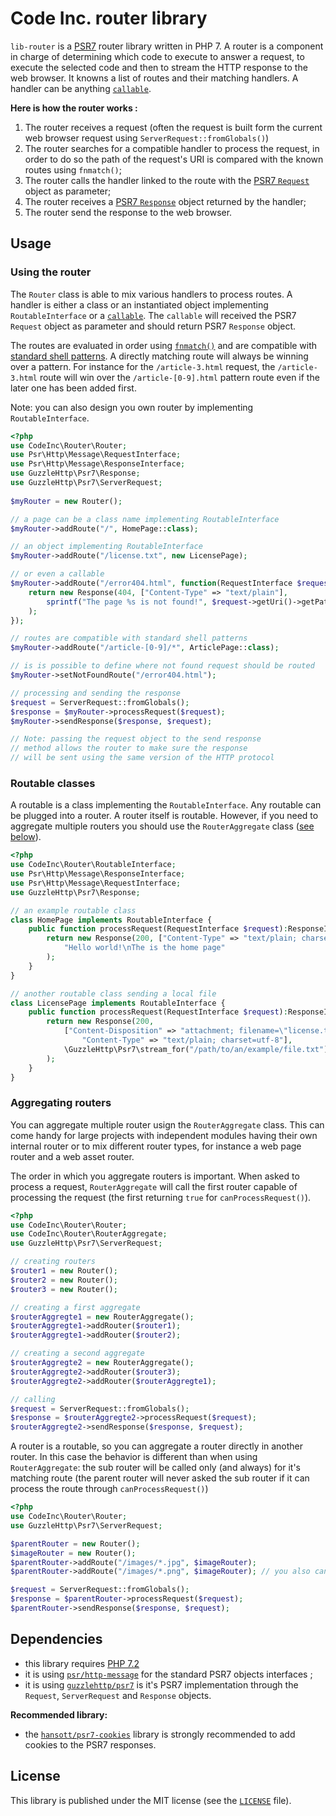 # Code Inc. router library

`lib-router` is a [PSR7](https://www.php-fig.org/psr/psr-7/) router library written in PHP 7. A router is a component in charge of determining which code to execute to answer a request, to execute the selected code and then to stream the HTTP response to the web browser. It knowns a list of routes and their matching handlers. A handler can be anything [`callable`](http://php.net/manual/en/language.types.callable.php). 

**Here is how the router works :**
1. The router receives a request (often the request is built form the current web browser request using `ServerRequest::fromGlobals()`)
2. The router searches for a compatible handler to process the request, in order to do so the path of the request's URI is compared with the known routes using `fnmatch()`;
3. The router calls the handler linked to the route with the [PSR7 `Request`](https://www.php-fig.org/psr/psr-7/#32-psrhttpmessagerequestinterface) object as parameter;
4. The router receives a [PSR7 `Response`](https://www.php-fig.org/psr/psr-7/#33-psrhttpmessageresponseinterface) object returned by the handler;
5. The router send the response to the web browser.


## Usage

### Using the router

The `Router` class is able to mix various handlers to process routes. A handler is either a class or an instantiated object implementing `RoutableInterface` or a [`callable`](http://php.net/manual/en/language.types.callable.php). The `callable` will received the PSR7 `Request` object as parameter and should return PSR7 `Response` object.

The routes are evaluated in order using [`fnmatch()`](http://php.net/manual/en/function.fnmatch.php) and are compatible with [standard shell patterns](https://www.gnu.org/software/findutils/manual/html_node/find_html/Shell-Pattern-Matching.html). A directly matching route will always be winning over a pattern. For instance for the `/article-3.html` request,
the `/article-3.html` route will win over the `/article-[0-9].html` pattern route even if the later one has been added first.

Note: you can also design you own router by implementing `RoutableInterface`.

```php
<?php
use CodeInc\Router\Router;
use Psr\Http\Message\RequestInterface;
use Psr\Http\Message\ResponseInterface;
use GuzzleHttp\Psr7\Response;
use GuzzleHttp\Psr7\ServerRequest;
 
$myRouter = new Router();

// a page can be a class name implementing RoutableInterface
$myRouter->addRoute("/", HomePage::class); 

// an object implementing RoutableInterface
$myRouter->addRoute("/license.txt", new LicensePage); 

// or even a callable
$myRouter->addRoute("/error404.html", function(RequestInterface $request):ResponseInterface { 
	return new Response(404, ["Content-Type" => "text/plain"], 
	    sprintf("The page %s is not found!", $request->getUri()->getPath())
    );
});

// routes are compatible with standard shell patterns
$myRouter->addRoute("/article-[0-9]/*", ArticlePage::class); 

// is is possible to define where not found request should be routed
$myRouter->setNotFoundRoute("/error404.html");

// processing and sending the response
$request = ServerRequest::fromGlobals();
$response = $myRouter->processRequest($request);
$myRouter->sendResponse($response, $request); 

// Note: passing the request object to the send response 
// method allows the router to make sure the response 
// will be sent using the same version of the HTTP protocol
```



### Routable classes

A routable is a class implementing the `RoutableInterface`. Any routable can be plugged into a router. A router itself is routable. However, if you need to aggregate multiple routers you should use the `RouterAggregate` class ([see below](https://github.com/CodeIncHQ/lib-router#aggregating-routers)).

```php
<?php
use CodeInc\Router\RoutableInterface;
use Psr\Http\Message\ResponseInterface;
use Psr\Http\Message\RequestInterface;
use GuzzleHttp\Psr7\Response;

// an example routable class 
class HomePage implements RoutableInterface {
	public function processRequest(RequestInterface $request):ResponseInterface {
        return new Response(200, ["Content-Type" => "text/plain; charset=utf-8"], 
            "Hello world!\nThe is the home page"
        );
    }
}

// another routable class sending a local file
class LicensePage implements RoutableInterface {
    public function processRequest(RequestInterface $request):ResponseInterface {
        return new Response(200,
            ["Content-Disposition" => "attachment; filename=\"license.txt\"",
                "Content-Type" => "text/plain; charset=utf-8"],
            \GuzzleHttp\Psr7\stream_for("/path/to/an/example/file.txt")
        );
    }
}
```

### Aggregating routers

You can aggregate multiple router usign the `RouterAggregate` class. This can come handy for large projects with independent modules having their own internal router or to mix different router types, for instance a web page router and a web asset router.

The order in which you aggregate routers is important. When asked to process a request, `RouterAggregate` will call the first router capable of processing the request (the first returning `true` for `canProcessRequest()`).  

```php
<?php
use CodeInc\Router\Router;
use CodeInc\Router\RouterAggregate;
use GuzzleHttp\Psr7\ServerRequest;

// creating routers 
$router1 = new Router();
$router2 = new Router();
$router3 = new Router();

// creating a first aggregate
$routerAggregte1 = new RouterAggregate();
$routerAggregte1->addRouter($router1);
$routerAggregte1->addRouter($router2);

// creating a second aggregate
$routerAggregte2 = new RouterAggregate();
$routerAggregte2->addRouter($router3);
$routerAggregte2->addRouter($routerAggregte1);

// calling 
$request = ServerRequest::fromGlobals();
$response = $routerAggregte2->processRequest($request);
$routerAggregte2->sendResponse($response, $request);
```
A router is a routable, so you can aggregate a router directly in another router. In this case the behavior is different than when using `RouterAggregate`: the sub router will be called only (and always) for it's matching route (the parent router will never asked the sub router if it can process the route through `canProcessRequest()`)

```php
<?php 
use CodeInc\Router\Router;
use GuzzleHttp\Psr7\ServerRequest;

$parentRouter = new Router();
$imageRouter = new Router();
$parentRouter->addRoute("/images/*.jpg", $imageRouter);
$parentRouter->addRoute("/images/*.png", $imageRouter); // you also can add multiple routes to the same target

$request = ServerRequest::fromGlobals();
$response = $parentRouter->processRequest($request);
$parentRouter->sendResponse($response, $request);
```


## Dependencies 

* this library requires [PHP 7.2](http://php.net/releases/7_2_0.php)
* it is using [`psr/http-message`](https://packagist.org/packages/psr/http-message) for the standard PSR7 objects interfaces ;
* it is using [`guzzlehttp/psr7`](https://packagist.org/packages/guzzlehttp/psr7) is it's PSR7 implementation through the `Request`, `ServerRequest` and `Response` objects.

**Recommended library:**
* the [`hansott/psr7-cookies`](https://packagist.org/packages/hansott/psr7-cookies) library is strongly recommended to add cookies to the PSR7 responses.


## License 
This library is published under the MIT license (see the [`LICENSE`](https://github.com/codeinchq/lib-gui/blob/master/LICENSE) file).


